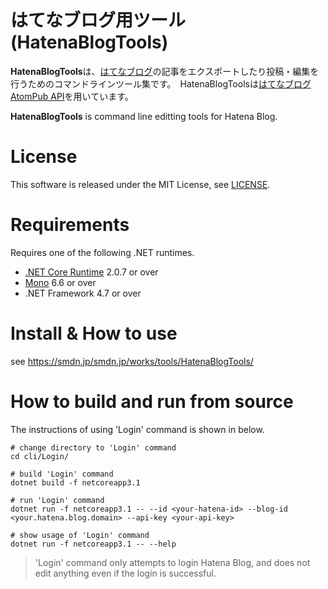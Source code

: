 はてなブログ用ツール(HatenaBlogTools)
================
**HatenaBlogTools**は、[はてなブログ](https://hatenablog.com/)の記事をエクスポートしたり投稿・編集を行うためのコマンドラインツール集です。　HatenaBlogToolsは[はてなブログAtomPub API](http://developer.hatena.ne.jp/ja/documents/blog/apis/atom)を用いています。

**HatenaBlogTools** is command line editting tools for Hatena Blog.

# License
This software is released under the MIT License, see [LICENSE](/LICENSE).

# Requirements
Requires one of the following .NET runtimes.

- [.NET Core Runtime](https://www.microsoft.com/net/download/all) 2.0.7 or over
- [Mono](http://www.go-mono.com/mono-downloads/download.html) 6.6 or over
- .NET Framework 4.7 or over

# Install & How to use
see https://smdn.jp/smdn.jp/works/tools/HatenaBlogTools/

# How to build and run from source
The instructions of using 'Login' command is shown in below.

```console
# change directory to 'Login' command
cd cli/Login/

# build 'Login' command
dotnet build -f netcoreapp3.1

# run 'Login' command
dotnet run -f netcoreapp3.1 -- --id <your-hatena-id> --blog-id <your.hatena.blog.domain> --api-key <your-api-key>

# show usage of 'Login' command
dotnet run -f netcoreapp3.1 -- --help
```

> 'Login' command only attempts to login Hatena Blog, and does not edit anything even if the login is successful.

